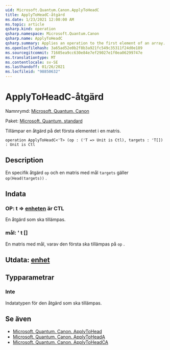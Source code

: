 ```yaml
---
uid: Microsoft.Quantum.Canon.ApplyToHeadC
title: ApplyToHeadC-åtgärd
ms.date: 1/23/2021 12:00:00 AM
ms.topic: article
qsharp.kind: operation
qsharp.namespace: Microsoft.Quantum.Canon
qsharp.name: ApplyToHeadC
qsharp.summary: Applies an operation to the first element of an array.
ms.openlocfilehash: 3a65ad52e0b2f8b3a921fc549c35311f24d0e189
ms.sourcegitcommit: 71605ea9cc630e84e7ef29027e1f0ea06299747e
ms.translationtype: MT
ms.contentlocale: sv-SE
ms.lasthandoff: 01/26/2021
ms.locfileid: "98850632"
---
```

# <a name="applytoheadc-operation"></a>ApplyToHeadC-åtgärd

Namnrymd: [Microsoft. Quantum. Canon](xref:Microsoft.Quantum.Canon)

Paket: [Microsoft. Quantum. standard](https://nuget.org/packages/Microsoft.Quantum.Standard)


Tillämpar en åtgärd på det första elementet i en matris.

```qsharp
operation ApplyToHeadC<'T> (op : ('T => Unit is Ctl), targets : 'T[]) : Unit is Ctl
```


## <a name="description"></a>Description

En specifik åtgärd `op` och en matris med mål `targets` gäller `op(Head(targets))` .

## <a name="input"></a>Indata

### <a name="op--t--unit--is-ctl"></a>OP: t => [enheten](xref:microsoft.quantum.lang-ref.unit)  är CTL

En åtgärd som ska tillämpas.


### <a name="targets--t"></a>mål: ' t []

En matris med mål, varav den första ska tillämpas på `op` .



## <a name="output--unit"></a>Utdata: [enhet](xref:microsoft.quantum.lang-ref.unit)



## <a name="type-parameters"></a>Typparametrar

### <a name="t"></a>Inte

Indatatypen för den åtgärd som ska tillämpas.

## <a name="see-also"></a>Se även

- [Microsoft. Quantum. Canon. ApplyToHead](xref:Microsoft.Quantum.Canon.ApplyToHead)
- [Microsoft. Quantum. Canon. ApplyToHeadA](xref:Microsoft.Quantum.Canon.ApplyToHeadA)
- [Microsoft. Quantum. Canon. ApplyToHeadCA](xref:Microsoft.Quantum.Canon.ApplyToHeadCA)